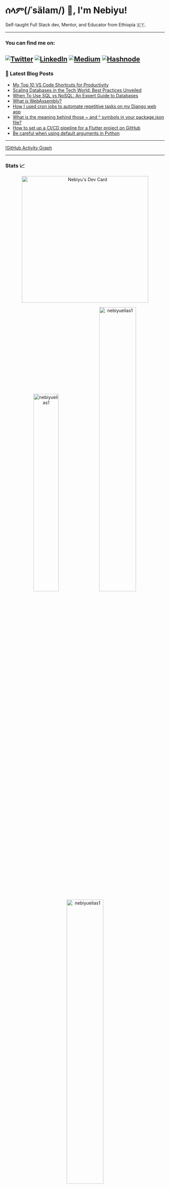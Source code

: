 # ሰላም(/ˈsälam/) 👋, I'm Nebiyu!
Self-taught Full Stack dev, Mentor, and Educator from Ethiopia 🇪🇹.

---
### You can find me on:
[![Twitter](https://img.shields.io/badge/Twitter-1DA1F2?style=for-the-badge&logo=twitter&logoColor=white)](https://twitter.com/nebex_elias)
[![LinkedIn](https://img.shields.io/badge/LinkedIn-0077B5?style=for-the-badge&logo=linkedin&logoColor=white)](https://www.linkedin.com/in/nebiyu-elias-talefe-8a2b24168/)
[![Medium](https://img.shields.io/badge/Medium-12100E?style=for-the-badge&logo=medium&logoColor=white)](https://medium.com/@nebiyuelias1)
[![Hashnode](https://img.shields.io/badge/Hashnode-2962FF?style=for-the-badge&logo=hashnode&logoColor=white)](https://hashnode.com/@nebiyu1)
---
### 📕 Latest Blog Posts
- [My Top 10 VS Code Shortcuts for Productivity](https://medium.com/@nebiyuelias1/my-top-10-vs-code-shortcuts-for-productivity-9e474b3219b1)
- [Scaling Databases in the Tech World: Best Practices Unveiled](https://dev.to/nebiyuelias1/scaling-databases-in-the-tech-world-best-practices-unveiled-5c3n)
- [When To Use SQL vs NoSQL: An Expert Guide to Databases](https://five.co/when-to-use-sql-vs-nosql/)
- [What is WebAssembly?](https://medium.com/@nebiyuelias1/a-brief-introduction-to-webassembly-cd283147220c)
- [How I used cron jobs to automate repetitive tasks on my Django web app](https://medium.com/@nebiyuelias1/how-i-used-cron-jobs-to-automate-repetitive-tasks-on-my-django-web-app-18f2f7a8ab26)
- [What is the meaning behind those ~ and ^ symbols in your package.json file?](https://medium.com/@nebiyuelias1/what-is-the-meaning-behind-those-and-symbols-in-your-package-json-file-ef27ba6bf7eb)
- [How to set up a CI/CD pipeline for a Flutter project on GitHub](https://hamsalabs.hashnode.dev/how-to-set-up-a-cicd-pipeline-for-a-flutter-project-on-github)
- [Be careful when using default arguments in Python](https://medium.com/@nebiyuelias1/be-careful-when-using-default-arguments-in-python-fd92df94efee)

---
[!GitHub Activity Graph](https://activity-graph.herokuapp.com/graph?username=nebiyuelias1&theme=dracula&hide_border=true)

---
### Stats 📈
<p align="center"><a href="https://github.com/nebiyuelias1/nebiyuelias1/blob/main/devcard.svg"><img src="https://api.daily.dev/devcards/674906ca88364cfeb40a354a31a5e3b2.png?r=s4q" width="400" alt="Nebiyu's Dev Card"/></a></p>

<p align="center">
  <img width="40%" src="https://github-readme-stats.vercel.app/api/top-langs?username=nebiyuelias1&show_icons=true&theme=dracula&title_color=ff8000&text_color=ffffff&bg_color=6a6a6a&locale=en&layout=compact&hide_border=true" alt="nebiyuelias1" /> 
  <img width="48%" src="https://github-readme-stats.vercel.app/api?username=nebiyuelias1&show_icons=true&theme=dracula&title_color=ff8000&text_color=ffffff&bg_color=6a6a6a&locale=en&hide_border=true" alt="nebiyuelias1" />
  <img width="48%" src="https://github-readme-streak-stats.herokuapp.com/?user=nebiyuelias1&theme=highcontrast&hide_border=true" alt="nebiyuelias1" />
</p>

